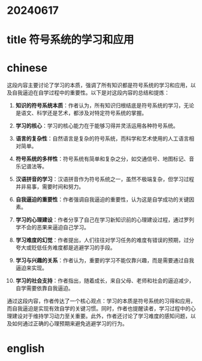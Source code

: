
# 20240617

# title 符号系统的学习和应用

# chinese 

这段内容主要讨论了学习的本质，强调了所有知识都是符号系统的学习和应用，以及自我逼迫在自学过程中的重要性。以下是对这段内容的总结和提炼：

1. **知识的符号系统本质**：作者认为，所有知识归根结底是符号系统的学习，无论是语文、科学还是艺术，都涉及对特定符号系统的掌握。

2. **学习的核心**：学习的核心能力在于能够习得并灵活运用各种符号系统。

3. **语言的复杂性**：自然语言是复杂的符号系统，而科学和艺术使用的人工语言相对简单。

4. **符号系统的多样性**：符号系统有简单和复杂之分，如交通信号、地图标记、音乐记谱法等。

5. **汉语拼音的学习**：汉语拼音作为符号系统之一，虽然不极端复杂，但学习过程并非易事，需要时间和努力。

6. **自我逼迫的重要性**：作者强调自我逼迫的重要性，认为这是自学成功的关键因素。

7. **学习的心理建设**：作者分享了自己在学习新知识前的心理建设过程，通过罗列学不会的恶果来逼迫自己学习。

8. **学习难度的幻觉**：作者提出，人们往往对学习任务的难度有错误的预期，过分夸大或贬低任务难度都是逃避学习的手段。

9. **学习与兴趣的关系**：作者认为，重要的学习不能仅靠兴趣，而是需要通过自我逼迫来实现。

10. **学习的社会支持**：作者指出，随着成长，来自父母、老师和社会的逼迫减少，自学需要依靠自我逼迫。

通过这段内容，作者传达了一个核心观点：学习的本质是符号系统的习得和应用，而自我逼迫是实现有效自学的关键习惯。同时，作者也提醒读者，学习过程中的心理建设对于维持学习动力至关重要。此外，作者还讨论了学习难度的感知问题，以及如何通过正确的心理预期来避免逃避学习的行为。
# english

